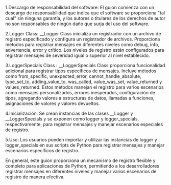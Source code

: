 1.Descargo de responsabilidad del software: El guion comienza con un descargo de responsabilidad que indica que el software se proporciona "tal cual" sin ninguna garantía, y los autores o titulares de los derechos de autor no son responsables de ningún daño que surja del uso del software.

2.Logger Class: __Logger Class  inicializa un registrador con un archivo de registro especificado y configura un registrador de archivos. Proporciona métodos para registrar mensajes en diferentes niveles como debug, info, advertencia, error y crítico. Los niveles de registro están configurados para registrar mensajes de severidad igual o superior al nivel establecido.

3.LoggerSpecials Class : __LoggerSpecials Class  proporciona funcionalidad adicional para registrar tipos específicos de mensajes. Incluye métodos como from_specific, unexpected_error, cannot_handle_absolute, type_set_to, adding_value_to, was_called, value_was_set, value_returned y values_returned. Estos métodos manejan el registro para varios escenarios como mensajes personalizados, errores inesperados, configuración de tipos, agregando valores a estructuras de datos, llamadas a funciones, asignaciones de valores y valores devueltos.

4.Inicialización: Se crean instancias de las clases __Logger y __LoggerSpecials y se exponen como logger y logger_specials, respectivamente, para registrar mensajes y manejar escenarios especiales de registro.

5.Uso: Los usuarios pueden importar y utilizar las instancias de logger y logger_specials en sus scripts de Python para registrar mensajes y manejar escenarios específicos de registro.

En general, este guion proporciona un mecanismo de registro flexible y completo para aplicaciones de Python, permitiendo a los desarrolladores registrar mensajes en diferentes niveles y manejar varios escenarios de registro de manera efectiva.